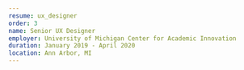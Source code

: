 ```yaml
---
resume: ux_designer
order: 3
name: Senior UX Designer
employer: University of Michigan Center for Academic Innovation
duration: January 2019 - April 2020
location: Ann Arbor, MI
---
```

